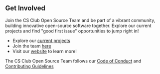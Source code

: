 ## Get Involved

Join the CS Club Open Source Team and be part of a vibrant community, building innovative open-source software together. Explore our current projects and find "good first issue" opportunities to jump right in!

- Explore our [current projects](https://github.com/orgs/compsci-adl/repositories)
- Join the team [here](https://docs.google.com/forms/d/e/1FAIpQLSe2uvnn4qW95yJ7TzyDo7QMjzhkawvdERRDmeBLMwloi-nqjg/viewform?usp=sf_link)
- Visit our [website](https://www.csclub.org.au) to learn more!

The CS Club Open Source Team follows our [Code of Conduct](../CODE_OF_CONDUCT.md) and [Contributing Guidelines](../CONTRIBUTING.md)
